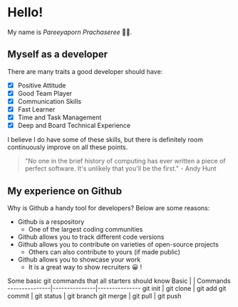 # Hello! 
My name is *Pareeyaporn Prachaseree* :woman_technologist:.

## Myself as a developer
There are many traits a good developer should have: 
- [x] Positive Attitude 
- [x] Good Team Player
- [x] Communication Skills 
- [x] Fast Learner
- [x] Time and Task Management 
- [x] Deep and Board Technical Experience 

I believe I do have some of these skills, but there is definitely room continuously improve on all these points. 

> "No one in the brief history of computing has ever written a piece of perfect software. It's unlikely that you'll be the first." - Andy Hunt

## My experience on Github
Why is Github a handy tool for developers? Below are some reasons:
- Github is a respository
	- One of the largest coding communities
- Github allows you to track different code versions
- Github allows you to contribute on varieties of open-source projects
	- Others can also contribute to yours (if made public)
- Github allows you to showcase your work 
	- It is a great way to show recruiters :grinning: ! 

Some basic git commands that all starters should know
Basic |  | Commands
---------------|---------------|---------------
git init | git clone | git add 
git commit | git status | git branch 
git merge | git pull | git push





